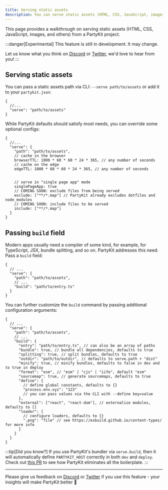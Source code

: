 ```yaml
---
title: Serving static assets
description: You can serve static assets (HTML, CSS, JavaScript, images, and others) from a PartyKit project
---
```


This page provides a walkthrough on serving static assets (HTML, CSS, JavaScript, images, and others) from a PartyKit project.

:::danger[Experimental]
This feature is still in development. It may change.

Let us know what you think on [Discord](https://discord.gg/KDZb7J4uxJ) or [Twitter](https://twitter.com/partykit_io), we'd love to hear from you!
:::

## Serving static assets

You can pass a static assets path via CLI: `--serve path/to/assets` or add it to your `partykit.json`:

```jsonc
{
  //...
  "serve": "path/to/assets"
}
```

While PartyKit defaults should satisfy most needs, you can override some optional configs:

```jsonc
{
  //...
  "serve": {
    "path": "path/to/assets",
    // cache in the browser
    browserTTL: 1000 * 60 * 60 * 24 * 365, // any number of seconds
    // cache on the edge
    edgeTTL: 1000 * 60 * 60 * 24 * 365, // any number of seconds


    // serve in "single page app" mode
    singlePageApp: true
    // COMING SOON: exclude files from being served
    exclude: ["**/*.map"] // PartyKit already excludes dotfiles and node_modules
    // COMING SOON: include files to be served
    include: ["**/*.map"]
  }
}
```

## Passing `build` field

Modern apps usually need a compiler of some kind, for example, for TypeScript, JSX, bundle splitting, and so on. PartyKit addresses this need. Pass a `build` field:

```jsonc
{
  // ...
  "serve": {
    "path": "path/to/assets",
    // ...
    "build": "path/to/entry.ts"
  }
}
```

You can further customize the `build` command by passing additional configuration arguments:

```jsonc
{
  // ...
  "serve": {
    "path": "path/to/assets",
    // ...
    "build": {
      "entry": "path/to/entry.ts", // can also be an array of paths
      "bundle": true, // bundle all dependencies, defaults to true
      "splitting": true, // split bundles, defaults to true
      "outdir": "path/to/outdir", // defaults to serve.path + "dist"
      "minify": true, // minify bundles, defaults to false in dev and to true in deploy
      "format": "esm", // "esm" | "cjs" | "iife", default "esm"
      "sourcemap": true, // generate sourcemaps, defaults to true
      "define": {
        // define global constants, defaults to {}
        "process.env.xyz": "123"
        // you can pass values via the CLI with --define key=value
      },
      "external": ["react", "react-dom"], // externalize modules, defaults to []
      "loader": {
        // configure loaders, defaults to {}
        ".png": "file" // see https://esbuild.github.io/content-types/ for more info
      }
    }
  }
}
```

:::tip[Did you know?]
If you use PartyKit's bundler via `serve.build`, then it will automatically define `PARTYKIT_HOST` correctly in both `dev` and `deploy`. Check out [this PR](https://github.com/partykit/partykit/pull/246) to see how PartyKit eliminates all the boilerplate.
:::

---

Please give us feedback on [Discord](https://discord.gg/KDZb7J4uxJ) or [Twitter](https://twitter.com/partykit_io) if you use this feature - your insights will make PartyKit better 🥳
